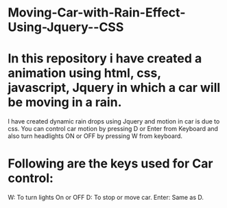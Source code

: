 # Moving-Car-with-Rain-Effect-Using-Jquery--CSS
# In this repository i have created a animation using html, css, javascript, Jquery in which a car will be moving in a rain.
 I have created dynamic rain drops using Jquery and motion in car is due to css.   You can control car motion by pressing D or Enter from Keyboard and also turn headlights ON or OFF by pressing W from keyboard.
# Following are the keys used for Car control:
   W: To turn lights On or OFF
   D: To stop or move car.
   Enter: Same as D.
